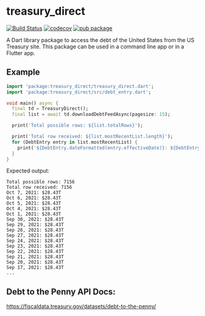 # treasury_direct

[![Build Status](https://travis-ci.org/larryaasen/treasury_direct.svg?branch=master)](https://travis-ci.org/larryaasen/treasury_direct)    [![codecov](https://codecov.io/gh/larryaasen/treasury_direct/branch/master/graph/badge.svg)](https://codecov.io/gh/larryaasen/treasury_direct) [![pub package](https://img.shields.io/pub/v/treasury_direct.svg)](https://pub.dartlang.org/packages/treasury_direct)

A Dart library package to access the debt of the United States from the US Treasury site. This package can be used in a command line app or in a Flutter app.

## Example

```dart
import 'package:treasury_direct/treasury_direct.dart';
import 'package:treasury_direct/src/debt_entry.dart';

void main() async {
  final td = TreasuryDirect();
  final list = await td.downloadDebtFeedAsync(pagesize: 15);

  print('Total possible rows: ${list.totalRows}');

  print('Total row received: ${list.mostRecentList.length}');
  for (DebtEntry entry in list.mostRecentList) {
    print('${DebtEntry.dateFormatted(entry.effectiveDate)}: ${DebtEntry.currencyShortened(entry.totalDebt, false)}');
  }
}
```

Expected output:
```text
Total possible rows: 7156
Total row received: 7156
Oct 7, 2021: $28.43T
Oct 6, 2021: $28.43T
Oct 5, 2021: $28.43T
Oct 4, 2021: $28.43T
Oct 1, 2021: $28.43T
Sep 30, 2021: $28.43T
Sep 29, 2021: $28.43T
Sep 28, 2021: $28.43T
Sep 27, 2021: $28.43T
Sep 24, 2021: $28.43T
Sep 23, 2021: $28.43T
Sep 22, 2021: $28.43T
Sep 21, 2021: $28.43T
Sep 20, 2021: $28.43T
Sep 17, 2021: $28.43T
...
```

## Debt to the Penny API Docs:
https://fiscaldata.treasury.gov/datasets/debt-to-the-penny/

